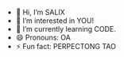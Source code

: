 - 👋 Hi, I’m SALIX
- 👀 I’m interested in YOU!
- 🌱 I’m currently learning CODE.
- 😄 Pronouns: OA
- ⚡ Fun fact: PERPECTONG TAO

